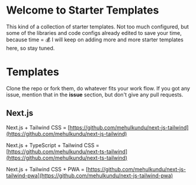 # Welcome to Starter Templates

This kind of a collection of starter templates. Not too much configured, but some of the libraries and code configs already edited to save your time, because time = 💰
I will keep on adding more and more starter templates here, so stay tuned.

# Templates

Clone the repo or fork them, do whatever fits your work flow. If you got any issue, mention that in the **issue** section, but don't give any pull requests.

## Next.js

Next.js + Tailwind CSS = [https://github.com/mehulkundu/next-js-tailwind](https://github.com/mehulkundu/next-js-tailwind)

Next.js + TypeScript + Tailwind CSS = [https://github.com/mehulkundu/next-ts-tailwind](https://github.com/mehulkundu/next-ts-tailwind)

Next.js + Tailwind CSS + PWA = [https://github.com/mehulkundu/next-js-tailwind-pwa](https://github.com/mehulkundu/next-js-tailwind-pwa)
